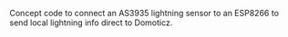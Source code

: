 Concept code to connect an AS3935 lightning sensor to an ESP8266 to send local lightning info direct to Domoticz.

